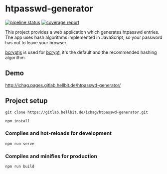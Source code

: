 # htpasswd-generator
[![pipeline status](https://gitlab.hellbit.de/ichag/htpasswd-generator/badges/master/pipeline.svg)](https://gitlab.hellbit.de/ichag/htpasswd-generator/commits/master) [![coverage report](https://gitlab.hellbit.de/ichag/htpasswd-generator/badges/master/coverage.svg)](https://gitlab.hellbit.de/ichag/htpasswd-generator/commits/master)


This project provides a web application which generates htpasswd entries.  
The app uses hash algorithms implemented in JavaScript, so your password has not to leave your browser.  

[bcryptjs](https://github.com/dcodeIO/bcrypt.js/) is used for [bcrypt](https://en.wikipedia.org/wiki/Bcrypt), it's the default and the recommended hashing algorithm.


## Demo
http://ichag.pages.gitlab.hellbit.de/htpasswd-generator/

## Project setup

```
git clone https://gitlab.hellbit.de/ichag/htpasswd-generator.git
```

```
npm install
```

### Compiles and hot-reloads for development
```
npm run serve
```

### Compiles and minifies for production
```
npm run build
```
